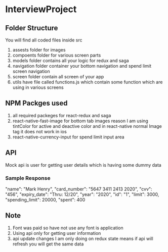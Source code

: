# InterviewProject

## Folder Structure

You will find all coded files inside src

1. assests folder for images
2. compoents folder for various screen parts
3. models folder contains all your logic for redux and saga
4. navigation folder container your bottom navigation and spend limit screen navigation
5. screen folder contain all screen of your app
6. utils have file called functions.js which contain some function which are using in various screens

## NPM Packges used

1. all required packeges for react-redux and saga
2. react-native-fast-image for bottom tab images reason I am using tintColor for active and deactive color and in react-native normal Image tag it does not work in ios
3. react-native-currency-input for spend limit input area

## API

Mock api is user for getting user details which is having some dummy data

### Sample Response

"name": "Mark Henry",
"card_number": "5647 3411 2413 2020",
"cvv": "456",
"expiry_date": "Thru: 12/20",
"year": "2020",
"id": "1",
"limit": 3000,
"spending_limit": 20000,
"spent": 400

## Note

1. Font was paid so have not use any font is application
2. Using api only for getting user information
3. api update changes I am only doing on redux state means if api will refresh you will get the same data

